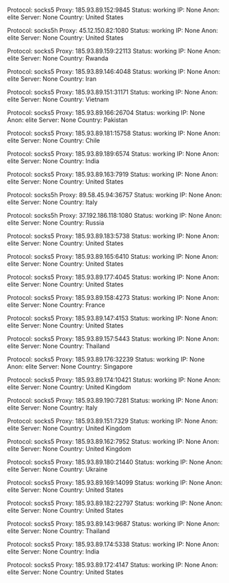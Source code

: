 Protocol: socks5
Proxy: 185.93.89.152:9845
Status: working
IP: None
Anon: elite
Server: None
Country: United States

Protocol: socks5h
Proxy: 45.12.150.82:1080
Status: working
IP: None
Anon: elite
Server: None
Country: United States

Protocol: socks5
Proxy: 185.93.89.159:22113
Status: working
IP: None
Anon: elite
Server: None
Country: Rwanda

Protocol: socks5
Proxy: 185.93.89.146:4048
Status: working
IP: None
Anon: elite
Server: None
Country: Iran

Protocol: socks5
Proxy: 185.93.89.151:31171
Status: working
IP: None
Anon: elite
Server: None
Country: Vietnam

Protocol: socks5
Proxy: 185.93.89.166:26704
Status: working
IP: None
Anon: elite
Server: None
Country: Pakistan

Protocol: socks5
Proxy: 185.93.89.181:15758
Status: working
IP: None
Anon: elite
Server: None
Country: Chile

Protocol: socks5
Proxy: 185.93.89.189:6574
Status: working
IP: None
Anon: elite
Server: None
Country: India

Protocol: socks5
Proxy: 185.93.89.163:7919
Status: working
IP: None
Anon: elite
Server: None
Country: United States

Protocol: socks5h
Proxy: 89.58.45.94:36757
Status: working
IP: None
Anon: elite
Server: None
Country: Italy

Protocol: socks5h
Proxy: 37.192.186.118:1080
Status: working
IP: None
Anon: elite
Server: None
Country: Russia

Protocol: socks5
Proxy: 185.93.89.183:5738
Status: working
IP: None
Anon: elite
Server: None
Country: United States

Protocol: socks5
Proxy: 185.93.89.165:6410
Status: working
IP: None
Anon: elite
Server: None
Country: United States

Protocol: socks5
Proxy: 185.93.89.177:4045
Status: working
IP: None
Anon: elite
Server: None
Country: United States

Protocol: socks5
Proxy: 185.93.89.158:4273
Status: working
IP: None
Anon: elite
Server: None
Country: France

Protocol: socks5
Proxy: 185.93.89.147:4153
Status: working
IP: None
Anon: elite
Server: None
Country: United States

Protocol: socks5
Proxy: 185.93.89.157:5443
Status: working
IP: None
Anon: elite
Server: None
Country: Thailand

Protocol: socks5
Proxy: 185.93.89.176:32239
Status: working
IP: None
Anon: elite
Server: None
Country: Singapore

Protocol: socks5
Proxy: 185.93.89.174:10421
Status: working
IP: None
Anon: elite
Server: None
Country: United Kingdom

Protocol: socks5
Proxy: 185.93.89.190:7281
Status: working
IP: None
Anon: elite
Server: None
Country: Italy

Protocol: socks5
Proxy: 185.93.89.151:7329
Status: working
IP: None
Anon: elite
Server: None
Country: United Kingdom

Protocol: socks5
Proxy: 185.93.89.162:7952
Status: working
IP: None
Anon: elite
Server: None
Country: United Kingdom

Protocol: socks5
Proxy: 185.93.89.180:21440
Status: working
IP: None
Anon: elite
Server: None
Country: Ukraine

Protocol: socks5
Proxy: 185.93.89.169:14099
Status: working
IP: None
Anon: elite
Server: None
Country: United States

Protocol: socks5
Proxy: 185.93.89.182:22797
Status: working
IP: None
Anon: elite
Server: None
Country: United States

Protocol: socks5
Proxy: 185.93.89.143:9687
Status: working
IP: None
Anon: elite
Server: None
Country: Thailand

Protocol: socks5
Proxy: 185.93.89.174:5338
Status: working
IP: None
Anon: elite
Server: None
Country: India

Protocol: socks5
Proxy: 185.93.89.172:4147
Status: working
IP: None
Anon: elite
Server: None
Country: United States

